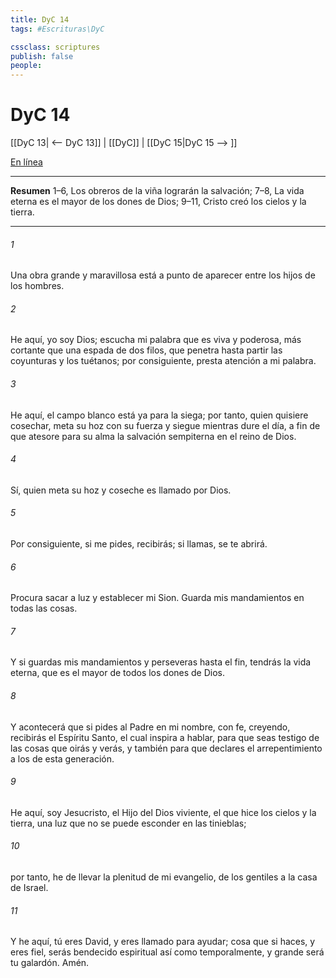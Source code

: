 ```yaml
---
title: DyC 14
tags: #Escrituras\DyC

cssclass: scriptures
publish: false
people:
---
```


# DyC 14
[[DyC 13| <-- DyC 13]] | [[DyC]] | [[DyC 15|DyC 15 --> ]]

[En línea](https://churchofjesuschrist.org/study/scriptures/dc-testament/dc/14?lang=spa)

---
__Resumen__
1–6, Los obreros de la viña lograrán la salvación; 7–8, La vida eterna es el mayor de los dones de Dios; 9–11, Cristo creó los cielos y la tierra.

---
###### 1 
Una obra grande y maravillosa está a punto de aparecer entre los hijos de los hombres.

###### 2 
He aquí, yo soy Dios; escucha mi palabra que es viva y poderosa, más cortante que una espada de dos filos, que penetra hasta partir las coyunturas y los tuétanos; por consiguiente, presta atención a mi palabra.

###### 3 
He aquí, el campo blanco está ya para la siega; por tanto, quien quisiere cosechar, meta su hoz con su fuerza y siegue mientras dure el día, a fin de que atesore para su alma la salvación sempiterna en el reino de Dios.

###### 4 
Sí, quien meta su hoz y coseche es llamado por Dios.

###### 5 
Por consiguiente, si me pides, recibirás; si llamas, se te abrirá.

###### 6 
Procura sacar a luz y establecer mi Sion. Guarda mis mandamientos en todas las cosas.

###### 7 
Y si guardas mis mandamientos y perseveras hasta el fin, tendrás la vida eterna, que es el mayor de todos los dones de Dios.

###### 8 
Y acontecerá que si pides al Padre en mi nombre, con fe, creyendo, recibirás el Espíritu Santo, el cual inspira a hablar, para que seas testigo de las cosas que oirás y verás, y también para que declares el arrepentimiento a los de esta generación.

###### 9 
He aquí, soy Jesucristo, el Hijo del Dios viviente, el que hice los cielos y la tierra, una luz que no se puede esconder en las tinieblas;

###### 10 
por tanto, he de llevar la plenitud de mi evangelio, de los gentiles a la casa de Israel.

###### 11 
Y he aquí, tú eres David, y eres llamado para ayudar; cosa que si haces, y eres fiel, serás bendecido espiritual así como temporalmente, y grande será tu galardón. Amén.

